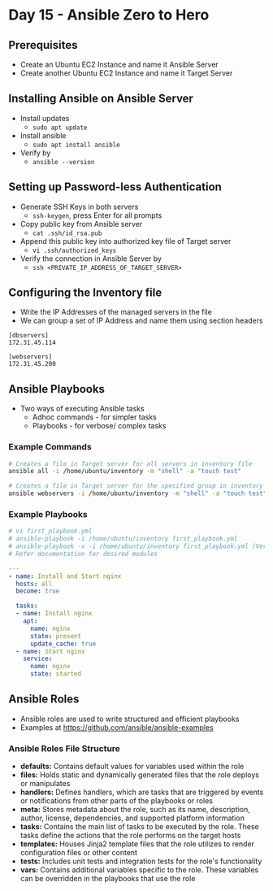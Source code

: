 # Day 15 - Ansible Zero to Hero

## Prerequisites

- Create an Ubuntu EC2 Instance and name it Ansible Server
- Create another Ubuntu EC2 Instance and name it Target Server

## Installing Ansible on Ansible Server

- Install updates 
	- `sudo apt update`
- Install ansible 
	- `sudo apt install ansible`
- Verify by
	- `ansible --version`

## Setting up Password-less Authentication

- Generate SSH Keys in both servers
	- `ssh-keygen`, press Enter for all prompts
- Copy public key from Ansible server
	- `cat .ssh/id_rsa.pub`
- Append this public key into authorized key file of Target server
	- `vi .ssh/authorized_keys`
- Verify the connection in Ansible Server by
	- `ssh <PRIVATE_IP_ADDRESS_OF_TARGET_SERVER>`

## Configuring the Inventory file

- Write the IP Addresses of the managed servers in the file
- We can group a set of IP Address and name them using section headers

```text
[dbservers]
172.31.45.114

[webservers]
172.31.45.200
```

## Ansible Playbooks

- Two ways of executing Ansible tasks
	- Adhoc commands - for simpler tasks
	- Playbooks - for verbose/ complex tasks

### Example Commands

```sh
# Creates a file in Target server for all servers in inventory file
ansible all -i /home/ubuntu/inventory -m "shell" -a "touch test"

# Creates a file in Target server for the specified group in inventory file
ansible webservers -i /home/ubuntu/inventory -m "shell" -a "touch test"
```

### Example Playbooks

```yaml
# vi first_playbook.yml
# ansible-playbook -i /home/ubuntu/inventory first_playbook.yml
# ansible-playbook -v -i /home/ubuntu/inventory first_playbook.yml (Verbose)
# Refer documentation for desired modules

---
- name: Install and Start nginx
  hosts: all
  become: true

  tasks:
  - name: Install nginx
    apt:
      name: nginx
      state: present
      update_cache: true
  - name: Start nginx
	service:
	  name: nginx
	  state: started
```

## Ansible Roles

- Ansible roles are used to write structured and efficient playbooks
- Examples at https://github.com/ansible/ansible-examples

### Ansible Roles File Structure

- **defaults:** Contains default values for variables used within the role 
- **files:** Holds static and dynamically generated files that the role deploys or manipulates
- **handlers:** Defines handlers, which are tasks that are triggered by events or notifications from other parts of the playbooks or roles
- **meta:** Stores metadata about the role, such as its name, description, author, license, dependencies, and supported platform information
- **tasks:** Contains the main list of tasks to be executed by the role. These tasks define the actions that the role performs on the target hosts
- **templates:** Houses Jinja2 template files that the role utilizes to render configuration files or other content
- **tests:** Includes unit tests and integration tests for the role's functionality
- **vars:** Contains additional variables specific to the role. These variables can be overridden in the playbooks that use the role